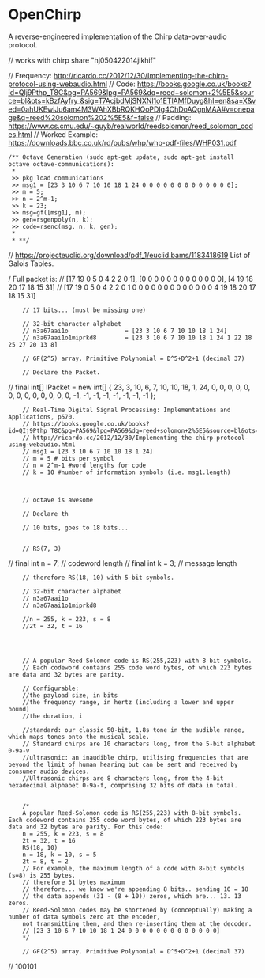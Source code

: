# OpenChirp
A reverse-engineered implementation of the Chirp data-over-audio protocol.

// works with chirp share
"hj050422014jikhif"

// Frequency: http://ricardo.cc/2012/12/30/Implementing-the-chirp-protocol-using-webaudio.html
    // Code: https://books.google.co.uk/books?id=QIj9Pthp_T8C&pg=PA569&lpg=PA569&dq=reed+solomon+2%5E5&source=bl&ots=kBzfAyfry_&sig=T7AcjbdMjSNXNl1o1ETlAMfDuyg&hl=en&sa=X&ved=0ahUKEwiJu6am4M3WAhXBbRQKHQoPDIg4ChDoAQgnMAA#v=onepage&q=reed%20solomon%202%5E5&f=false
    // Padding: https://www.cs.cmu.edu/~guyb/realworld/reedsolomon/reed_solomon_codes.html
// Worked Example: https://downloads.bbc.co.uk/rd/pubs/whp/whp-pdf-files/WHP031.pdf


    /** Octave Generation (sudo apt-get update, sudo apt-get install octave octave-communications):
     *
     >> pkg load communications
     >> msg1 = [23 3 10 6 7 10 10 18 1 24 0 0 0 0 0 0 0 0 0 0 0 0 0];
     >> m = 5;
     >> n = 2^m-1;
     >> k = 23;
     >> msg=gf([msg1], m);
     >> gen=rsgenpoly(n, k);
     >> code=rsenc(msg, n, k, gen);
     *
     * **/

// https://projecteuclid.org/download/pdf_1/euclid.bams/1183418619 List of Galois Tables.

/ Full packet is:
        // [17 19 0 5 0 4 2 2 0 1], [0 0 0 0 0 0 0 0 0 0 0 0 0], [4 19 18 20 17 18 15 31]
        // [17 19 0 5 0 4 2 2 0 1    0 0 0 0 0 0 0 0 0 0 0 0 0    4 19 18 20 17 18 15 31]


        // 17 bits... (must be missing one)

        // 32-bit character alphabet
        // n3a67aai1o                = [23 3 10 6 7 10 10 18 1 24]
        // n3a67aai1o1miprkd8        = [23 3 10 6 7 10 10 18 1 24 1 22 18 25 27 20 13 8]

        // GF(2^5) array. Primitive Polynomial = D^5+D^2+1 (decimal 37)

        // Declare the Packet.
//        final int[]              lPacket             = new int[] { 23, 3, 10, 6, 7, 10, 10, 18, 1, 24, 0, 0, 0, 0, 0, 0, 0, 0, 0, 0, 0, 0, 0, -1, -1, -1, -1, -1, -1, -1, -1 };





        // Real-Time Digital Signal Processing: Implementations and Applications, p570.
        // https://books.google.co.uk/books?id=QIj9Pthp_T8C&pg=PA569&lpg=PA569&dq=reed+solomon+2%5E5&source=bl&ots=kBzfAyfry_&sig=T7AcjbdMjSNXNl1o1ETlAMfDuyg&hl=en&sa=X&ved=0ahUKEwiJu6am4M3WAhXBbRQKHQoPDIg4ChDoAQgnMAA#v=onepage&q=reed%20solomon%202%5E5&f=false
        // http://ricardo.cc/2012/12/30/Implementing-the-chirp-protocol-using-webaudio.html
        // msg1 = [23 3 10 6 7 10 10 18 1 24]
        // m = 5 # bits per symbol
        // n = 2^m-1 #word lengths for code
        // k = 10 #number of information symbols (i.e. msg1.length)



        // octave is awesome

        // Declare th

        // 10 bits, goes to 18 bits...


        // RS(7, 3)
//        final int n = 7; // codeword length
//        final int k = 3; // message length

        // therefore RS(18, 10) with 5-bit symbols.

        // 32-bit character alphabet
        // n3a67aai1o
        // n3a67aai1o1miprkd8

        //n = 255, k = 223, s = 8
        //2t = 32, t = 16




        // A popular Reed-Solomon code is RS(255,223) with 8-bit symbols.
        // Each codeword contains 255 code word bytes, of which 223 bytes are data and 32 bytes are parity.

        // Configurable:
        //the payload size, in bits
        //the frequency range, in hertz (including a lower and upper bound)
        //the duration, i

        //standard: our classic 50-bit, 1.8s tone in the audible range, which maps tones onto the musical scale.
        // Standard chirps are 10 characters long, from the 5-bit alphabet 0-9a-v
        //ultrasonic: an inaudible chirp, utilising frequencies that are beyond the limit of human hearing but can be sent and received by consumer audio devices.
        //Ultrasonic chirps are 8 characters long, from the 4-bit hexadecimal alphabet 0-9a-f, comprising 32 bits of data in total.


        /*
        A popular Reed-Solomon code is RS(255,223) with 8-bit symbols. Each codeword contains 255 code word bytes, of which 223 bytes are data and 32 bytes are parity. For this code:
        n = 255, k = 223, s = 8
        2t = 32, t = 16
        RS(18, 10)
        n = 18, k = 10, s = 5
        2t = 8, t = 2
        // For example, the maximum length of a code with 8-bit symbols (s=8) is 255 bytes.
        // therefore 31 bytes maximum
        // therefore... we know we're appending 8 bits.. sending 10 = 18
        // the data appends (31 - (8 + 10)) zeros, which are... 13. 13 zeros.
        // Reed-Solomon codes may be shortened by (conceptually) making a number of data symbols zero at the encoder,
        not transmitting them, and then re-inserting them at the decoder.
        // [23 3 10 6 7 10 10 18 1 24 0 0 0 0 0 0 0 0 0 0 0 0 0]
        */

        // GF(2^5) array. Primitive Polynomial = D^5+D^2+1 (decimal 37)
// 100101

